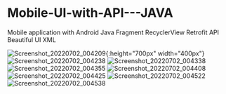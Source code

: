 # Mobile-UI-with-API---JAVA
Mobile application with Android Java Fragment RecyclerView Retrofit API Beautiful UI XML 

![Screenshot_20220702_004209](https://user-images.githubusercontent.com/61883398/176957151-1389b105-b770-4c37-9d1c-502104960828.png){:height="700px" width="400px"}
![Screenshot_20220702_004238](https://user-images.githubusercontent.com/61883398/176957165-31d94806-ebac-4725-8251-16fac0f4ad62.png)
![Screenshot_20220702_004338](https://user-images.githubusercontent.com/61883398/176957185-68ccc555-cf1e-4cbf-b532-96717ddec2fd.png)
![Screenshot_20220702_004355](https://user-images.githubusercontent.com/61883398/176957200-e6ef8d81-131e-4372-8e95-f19fd4125851.png)
![Screenshot_20220702_004408](https://user-images.githubusercontent.com/61883398/176957217-8680ded9-67e9-4e32-8623-44ce4d621e7a.png)
![Screenshot_20220702_004425](https://user-images.githubusercontent.com/61883398/176957227-0e3fb246-5af5-4165-8eba-22ea3da44e71.png)
![Screenshot_20220702_004522](https://user-images.githubusercontent.com/61883398/176957243-c1db8451-e6f6-4d93-8966-64d5953ee6ae.png)
![Screenshot_20220702_004538](https://user-images.githubusercontent.com/61883398/176957248-bfa9107a-2f12-4eb8-9be6-f4eca0669739.png)

